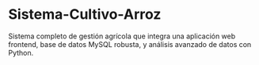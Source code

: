 # Sistema-Cultivo-Arroz
Sistema completo de gestión agrícola que integra una aplicación web frontend, base de datos MySQL robusta, y análisis avanzado de datos con Python. 
